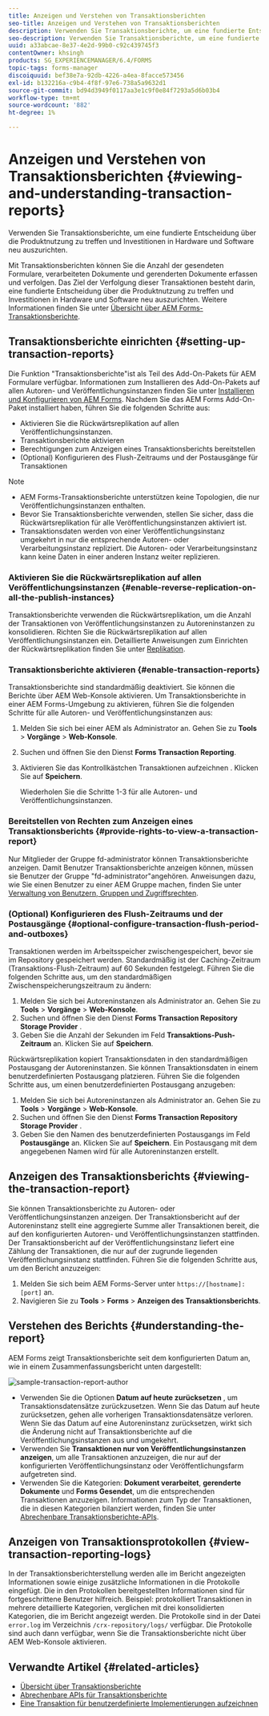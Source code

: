 ```yaml
---
title: Anzeigen und Verstehen von Transaktionsberichten
seo-title: Anzeigen und Verstehen von Transaktionsberichten
description: Verwenden Sie Transaktionsberichte, um eine fundierte Entscheidung über die Produktnutzung zu treffen und Investitionen in Hardware und Software neu auszurichten.
seo-description: Verwenden Sie Transaktionsberichte, um eine fundierte Entscheidung über die Produktnutzung zu treffen und Investitionen in Hardware und Software neu auszurichten.
uuid: a33abcae-8e37-4e2d-99b0-c92c439745f3
contentOwner: khsingh
products: SG_EXPERIENCEMANAGER/6.4/FORMS
topic-tags: forms-manager
discoiquuid: bef38e7a-92db-4226-a4ea-8facce573456
exl-id: b132216a-c9b4-4f8f-97e6-738a5a9632d1
source-git-commit: bd94d3949f0117aa3e1c9f0e84f7293a5d6b03b4
workflow-type: tm+mt
source-wordcount: '882'
ht-degree: 1%

---
```


# Anzeigen und Verstehen von Transaktionsberichten {#viewing-and-understanding-transaction-reports}

Verwenden Sie Transaktionsberichte, um eine fundierte Entscheidung über die Produktnutzung zu treffen und Investitionen in Hardware und Software neu auszurichten.

Mit Transaktionsberichten können Sie die Anzahl der gesendeten Formulare, verarbeiteten Dokumente und gerenderten Dokumente erfassen und verfolgen. Das Ziel der Verfolgung dieser Transaktionen besteht darin, eine fundierte Entscheidung über die Produktnutzung zu treffen und Investitionen in Hardware und Software neu auszurichten. Weitere Informationen finden Sie unter [Übersicht über AEM Forms-Transaktionsberichte](/help/forms/using/transaction-reports-overview.md).

## Transaktionsberichte einrichten {#setting-up-transaction-reports}

Die Funktion &quot;Transaktionsberichte&quot;ist als Teil des Add-On-Pakets für AEM Formulare verfügbar. Informationen zum Installieren des Add-On-Pakets auf allen Autoren- und Veröffentlichungsinstanzen finden Sie unter [Installieren und Konfigurieren von AEM Forms](https://helpx.adobe.com/de/experience-manager/6-4/forms/using/installing-configuring-aem-forms-osgi.html). Nachdem Sie das AEM Forms Add-On-Paket installiert haben, führen Sie die folgenden Schritte aus:

* Aktivieren Sie die Rückwärtsreplikation auf allen Veröffentlichungsinstanzen.
* Transaktionsberichte aktivieren
* Berechtigungen zum Anzeigen eines Transaktionsberichts bereitstellen
* (Optional) Konfigurieren des Flush-Zeitraums und der Postausgänge für Transaktionen

>[!NOTE]
>
>* AEM Forms-Transaktionsberichte unterstützen keine Topologien, die nur Veröffentlichungsinstanzen enthalten.
>* Bevor Sie Transaktionsberichte verwenden, stellen Sie sicher, dass die Rückwärtsreplikation für alle Veröffentlichungsinstanzen aktiviert ist.
>* Transaktionsdaten werden von einer Veröffentlichungsinstanz umgekehrt in nur die entsprechende Autoren- oder Verarbeitungsinstanz repliziert. Die Autoren- oder Verarbeitungsinstanz kann keine Daten in einer anderen Instanz weiter replizieren.

>



### Aktivieren Sie die Rückwärtsreplikation auf allen Veröffentlichungsinstanzen {#enable-reverse-replication-on-all-the-publish-instances}

Transaktionsberichte verwenden die Rückwärtsreplikation, um die Anzahl der Transaktionen von Veröffentlichungsinstanzen zu Autoreninstanzen zu konsolidieren. Richten Sie die Rückwärtsreplikation auf allen Veröffentlichungsinstanzen ein. Detaillierte Anweisungen zum Einrichten der Rückwärtsreplikation finden Sie unter [Replikation](/help/sites-deploying/replication.md).

### Transaktionsberichte aktivieren {#enable-transaction-reports}

Transaktionsberichte sind standardmäßig deaktiviert. Sie können die Berichte über AEM Web-Konsole aktivieren. Um Transaktionsberichte in einer AEM Forms-Umgebung zu aktivieren, führen Sie die folgenden Schritte für alle Autoren- und Veröffentlichungsinstanzen aus:

1. Melden Sie sich bei einer AEM als Administrator an. Gehen Sie zu **Tools** > **Vorgänge** > **Web-Konsole**.
1. Suchen und öffnen Sie den Dienst **Forms Transaction Reporting**.
1. Aktivieren Sie das Kontrollkästchen Transaktionen aufzeichnen . Klicken Sie auf **Speichern**.

   Wiederholen Sie die Schritte 1-3 für alle Autoren- und Veröffentlichungsinstanzen.

### Bereitstellen von Rechten zum Anzeigen eines Transaktionsberichts {#provide-rights-to-view-a-transaction-report}

Nur Mitglieder der Gruppe fd-administrator können Transaktionsberichte anzeigen. Damit Benutzer Transaktionsberichte anzeigen können, müssen sie Benutzer der Gruppe &quot;fd-administrator&quot;angehören. Anweisungen dazu, wie Sie einen Benutzer zu einer AEM Gruppe machen, finden Sie unter [Verwaltung von Benutzern, Gruppen und Zugriffsrechten](/help/sites-administering/user-group-ac-admin.md).

### (Optional) Konfigurieren des Flush-Zeitraums und der Postausgänge {#optional-configure-transaction-flush-period-and-outboxes}

Transaktionen werden im Arbeitsspeicher zwischengespeichert, bevor sie im Repository gespeichert werden. Standardmäßig ist der Caching-Zeitraum (Transaktions-Flush-Zeitraum) auf 60 Sekunden festgelegt. Führen Sie die folgenden Schritte aus, um den standardmäßigen Zwischenspeicherungszeitraum zu ändern:

1. Melden Sie sich bei Autoreninstanzen als Administrator an. Gehen Sie zu **Tools** > **Vorgänge** > **Web-Konsole**.
1. Suchen und öffnen Sie den Dienst **Forms Transaction Repository Storage Provider** .
1. Geben Sie die Anzahl der Sekunden im Feld **Transaktions-Push-Zeitraum** an. Klicken Sie auf **Speichern**.

Rückwärtsreplikation kopiert Transaktionsdaten in den standardmäßigen Postausgang der Autoreninstanzen. Sie können Transaktionsdaten in einem benutzerdefinierten Postausgang platzieren. Führen Sie die folgenden Schritte aus, um einen benutzerdefinierten Postausgang anzugeben:

1. Melden Sie sich bei Autoreninstanzen als Administrator an. Gehen Sie zu **Tools** > **Vorgänge** > **Web-Konsole**.
1. Suchen und öffnen Sie den Dienst **Forms Transaction Repository Storage Provider** .
1. Geben Sie den Namen des benutzerdefinierten Postausgangs im Feld **Postausgänge** an. Klicken Sie auf **Speichern**. Ein Postausgang mit dem angegebenen Namen wird für alle Autoreninstanzen erstellt.

## Anzeigen des Transaktionsberichts {#viewing-the-transaction-report}

Sie können Transaktionsberichte zu Autoren- oder Veröffentlichungsinstanzen anzeigen. Der Transaktionsbericht auf der Autoreninstanz stellt eine aggregierte Summe aller Transaktionen bereit, die auf den konfigurierten Autoren- und Veröffentlichungsinstanzen stattfinden. Der Transaktionsbericht auf der Veröffentlichungsinstanz liefert eine Zählung der Transaktionen, die nur auf der zugrunde liegenden Veröffentlichungsinstanz stattfinden. Führen Sie die folgenden Schritte aus, um den Bericht anzuzeigen:

1. Melden Sie sich beim AEM Forms-Server unter `https://[hostname]:[port]` an.
1. Navigieren Sie zu **Tools** > **Forms** > **Anzeigen des Transaktionsberichts**.

## Verstehen des Berichts {#understanding-the-report}

AEM Forms zeigt Transaktionsberichte seit dem konfigurierten Datum an, wie in einem Zusammenfassungsbericht unten dargestellt:

![sample-transaction-report-author](assets/sample-transaction-report-author.png)

* Verwenden Sie die Optionen **Datum auf heute zurücksetzen** , um Transaktionsdatensätze zurückzusetzen. Wenn Sie das Datum auf heute zurücksetzen, gehen alle vorherigen Transaktionsdatensätze verloren. Wenn Sie das Datum auf eine Autoreninstanz zurücksetzen, wirkt sich die Änderung nicht auf Transaktionsberichte auf die Veröffentlichungsinstanzen aus und umgekehrt.
* Verwenden Sie **Transaktionen nur von Veröffentlichungsinstanzen anzeigen**, um alle Transaktionen anzuzeigen, die nur auf der konfigurierten Veröffentlichungsinstanz oder Veröffentlichungsfarm aufgetreten sind.
* Verwenden Sie die Kategorien: **Dokument verarbeitet**, **gerenderte Dokumente** und **Forms Gesendet**, um die entsprechenden Transaktionen anzuzeigen. Informationen zum Typ der Transaktionen, die in diesen Kategorien bilanziert werden, finden Sie unter [Abrechenbare Transaktionsberichte-APIs](/help/forms/using/transaction-reports-billable-apis.md).

## Anzeigen von Transaktionsprotokollen {#view-transaction-reporting-logs}

In der Transaktionsberichterstellung werden alle im Bericht angezeigten Informationen sowie einige zusätzliche Informationen in die Protokolle eingefügt. Die in den Protokollen bereitgestellten Informationen sind für fortgeschrittene Benutzer hilfreich. Beispiel: protokolliert Transaktionen in mehrere detaillierte Kategorien, verglichen mit drei konsolidierten Kategorien, die im Bericht angezeigt werden. Die Protokolle sind in der Datei `error.log` im Verzeichnis `/crx-repository/logs/` verfügbar. Die Protokolle sind auch dann verfügbar, wenn Sie die Transaktionsberichte nicht über AEM Web-Konsole aktivieren.

## Verwandte Artikel {#related-articles}

* [Übersicht über Transaktionsberichte](/help/forms/using/transaction-reports-overview.md)
* [Abrechenbare APIs für Transaktionsberichte](/help/forms/using/transaction-reports-billable-apis.md)
* [Eine Transaktion für benutzerdefinierte Implementierungen aufzeichnen](/help/forms/using/record-transaction-custom-implementation.md)
